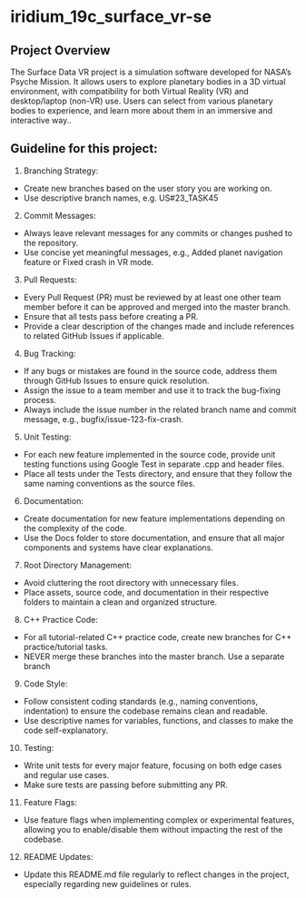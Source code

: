 # iridium_19c_surface_vr-se

## Project Overview
The Surface Data VR project is a simulation software developed for NASA’s Psyche Mission. It allows users to explore planetary bodies in a 3D virtual environment, with compatibility for both Virtual Reality (VR) and desktop/laptop (non-VR) use. Users can select from various planetary bodies to experience, and learn more about them in an immersive and interactive way..


## Guideline for this project:
1. Branching Strategy:
  * Create new branches based on the user story you are working on.
  * Use descriptive branch names, e.g. US#23_TASK45
2. Commit Messages:
  * Always leave relevant messages for any commits or changes pushed to the repository.
  * Use concise yet meaningful messages, e.g., Added planet navigation 
   feature or Fixed crash in VR mode.
3. Pull Requests:
  * Every Pull Request (PR) must be reviewed by at least one other team 
    member before it can be approved and merged into the master branch.
  * Ensure that all tests pass before creating a PR.
  * Provide a clear description of the changes made and include references to 
    related GitHub Issues if applicable.
4. Bug Tracking:
  * If any bugs or mistakes are found in the source code, address them 
    through GitHub Issues to ensure quick resolution.
  * Assign the issue to a team member and use it to track the bug-fixing 
    process.
  * Always include the issue number in the related branch name and commit 
   message, e.g., bugfix/issue-123-fix-crash.
5. Unit Testing:
  * For each new feature implemented in the source code, provide unit testing 
    functions using Google Test in separate .cpp and header files.
  * Place all tests under the Tests directory, and ensure that they follow 
   the same naming conventions as the source files.
6. Documentation:
  * Create documentation for new feature implementations depending on the 
   complexity of the code.
  * Use the Docs folder to store documentation, and ensure that all major 
   components and systems have clear explanations.
7. Root Directory Management:
  * Avoid cluttering the root directory with unnecessary files.
  * Place assets, source code, and documentation in their respective folders 
    to maintain a clean and organized structure.
8. C++ Practice Code:
 * For all tutorial-related C++ practice code, create new branches for C++ 
  practice/tutorial tasks.
 * NEVER merge these branches into the master branch. Use a separate branch
9. Code Style:
 * Follow consistent coding standards (e.g., naming conventions, indentation) 
   to ensure the codebase remains clean and readable.
 * Use descriptive names for variables, functions, and classes to make the 
   code self-explanatory.
10. Testing:
 * Write unit tests for every major feature, focusing on both edge cases and 
   regular use cases.
 * Make sure tests are passing before submitting any PR.
11. Feature Flags:
 * Use feature flags when implementing complex or experimental features, 
   allowing you to enable/disable them without impacting the rest of the 
   codebase.
12. README Updates:
  * Update this README.md file regularly to reflect changes in the project, 
    especially regarding new guidelines or rules.
